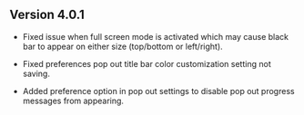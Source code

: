 ## Version 4.0.1

* Fixed issue when full screen mode is activated which may cause black bar to appear on either size (top/bottom or left/right).

* Fixed preferences pop out title bar color customization setting not saving.

* Added preference option in pop out settings to disable pop out progress messages from appearing.